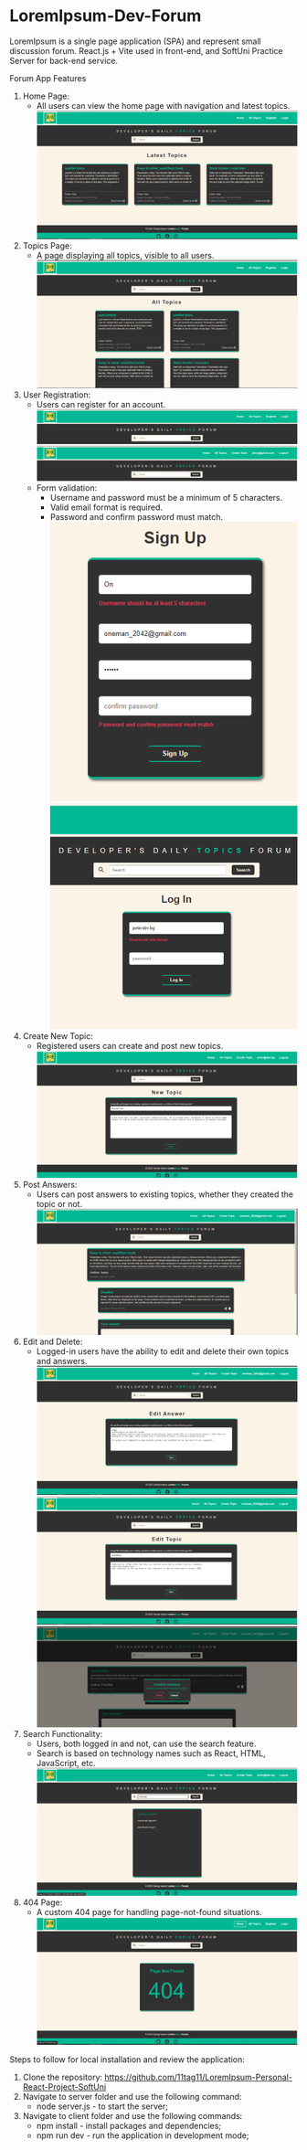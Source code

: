 # LoremIpsum-Dev-Forum
LoremIpsum is a single page application (SPA) and represent small discussion forum. 
React.js + Vite used in front-end, and SoftUni Practice Server for back-end service.

Forum App Features

1. Home Page:
    * All users can view the home page with navigation and latest topics.
![Home Page Not Logged In User](Home_not_logged.png)
2. Topics Page:
    * A page displaying all topics, visible to all users.
![All Topics Page Not Logged In User](AllTopics.png)
3. User Registration:
    * Users can register for an account.
    ![Not Logged In](Home_top_not_logged.png)
    ![Logged In](Home_top_logged.png)
    * Form validation:
        * Username and password must be a minimum of 5 characters.
        * Valid email format is required.
        * Password and confirm password must match.
    ![Validations](SignUp_Close_validatons.png)
    ![Validations](Login_validations_close.png)
4. Create New Topic:
    * Registered users can create and post new topics.
![Create New Topic](Create_topic.png)
5. Post Answers:
    * Users can post answers to existing topics, whether they created the topic or not.
    ![Answers](Answer.png)
6. Edit and Delete:
    * Logged-in users have the ability to edit and delete their own topics and answers.
    ![Edit Answer](EditAnswer.png)
    ![Edit Topic](EditTopic.png)
    ![Confirm Delete](ConfirmDeleteClose.png)
7. Search Functionality:
    * Users, both logged in and not, can use the search feature.
    * Search is based on technology names such as React, HTML, JavaScript, etc.
    ![Search](Search.png)
8. 404 Page:
    * A custom 404 page for handling page-not-found situations.
    ![404](404.png)

Steps to follow for local installation and review the application:
1. Clone the repository: https://github.com/11tag11/LoremIpsum-Personal-React-Project-SoftUni
2. Navigate to server folder and use the following command:
    * node server.js - to start the server;
3. Navigate to client folder and use the following commands:
    * npm install - install packages and dependencies;
    * npm run dev - run the application in development mode;



